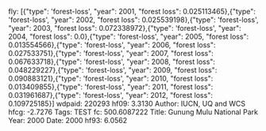 fly: [{"type": 'forest-loss', "year": 2001, "forest loss": 0.025113465},{"type": 'forest-loss', "year": 2002, "forest loss": 0.025539198},{"type": 'forest-loss', "year": 2003, "forest loss": 0.072338972},{"type": 'forest-loss', "year": 2004, "forest loss": 0.0},{"type": 'forest-loss', "year": 2005, "forest loss": 0.013554566},{"type": 'forest-loss', "year": 2006, "forest loss": 0.027533751},{"type": 'forest-loss', "year": 2007, "forest loss": 0.067633718},{"type": 'forest-loss', "year": 2008, "forest loss": 0.048229227},{"type": 'forest-loss', "year": 2009, "forest loss": 0.090883121},{"type": 'forest-loss', "year": 2010, "forest loss": 0.013409855},{"type": 'forest-loss', "year": 2011, "forest loss": 0.031961687},{"type": 'forest-loss', "year": 2012, "forest loss": 0.109725185}]
wdpaid: 220293
hf09: 3.3130
Author: IUCN, UQ and WCS
hfcg: -2.7276
Tags: TEST
fc: 500.6087222
Title: Gunung Mulu National Park
Year: 2000
Date: 2000
hf93: 6.0562
